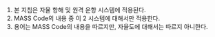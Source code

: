 1. 본 지침은 자율 항해 및 원격 운항 시스템에 적용된다.
2. MASS Code의 내용 중 이 2 시스템에 대해서만 적용한다.
3. 용어는 MASS Code의 내용을 따르지만, 자율도에 대해서는 따르지 아니한다. 
